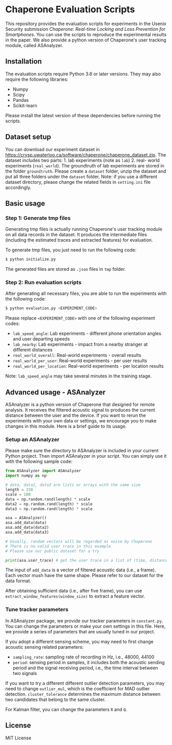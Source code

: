 # Chaperone Evaluation Scripts

This repository provides the evaluation scripts for experiments in the Usenix
Security submission *Chaperone: Real-time Locking and Loss Prevention for
Smartphones*. You can use the scripts to reproduce the experimental results in
the paper. We also provide a python version of Chaperone's user tracking module,
called ASAnalyzer.


## Installation

The evaluation scripts require Python 3.6 or later versions. They may also require
the following libraries:

- Numpy
- Scipy
- Pandas
- Scikit-learn

Please install the latest version of these dependencies before running the scripts.

## Dataset setup

You can download our experiment dataset in https://crysp.uwaterloo.ca/software/chaperone/chaperone_dataset.zip.
The dataset includes two parts: 1. lab experiments (note as ```lab```) 2. real-
world experiments (```real_world```).
The groundtruth of lab experiments are stored in the folder ```groundtruth```.
Please create a ```dataset``` folder, unzip the dataset and put all three folders under the ```dataset``` folder.
Note: if you use a different dataset directory, please change the related fields
in ```setting.ini``` file accordingly.

## Basic usage

### Step 1: Generate tmp files

Generating tmp files is actually running Chaperone's user tracking module on
all data records in the dataset. It produces the intermediate files (including
the estimated traces and extracted features) for evaluation.

To generate tmp files, you just need to run the following code:
```bash
$ python initialize.py
```

The generated files are stored as ```.json``` files in ```tmp``` folder.

### Step 2: Run evaluation scripts

After generating all necessary files, you are able to run the experiments with
the following code:

```bash
$ python evaluation.py <EXPERIMENT_CODE>
```

Please replace ```<EXPERIMENT_CODE>``` with one of the following experiment codes:

- ```lab_speed_angle```: Lab experiments - different phone orientation angles and user departing speeds
- ```lab_nearby```: Lab experiments - impact from a nearby stranger at different distances
- ```real_world_overall```: Real-world experiments - overall results
- ```real_world_per_user```: Real-world experiments - per user results
- ```real_world_per_location```: Real-world experiments - per location results

Note: ```lab_speed_angle``` may take several minutes in the training stage.

## Advanced usage - ASAnalyzer

ASAnalyzer is a python version of Chaperone that designed for remote analysis.
It receives the filtered acoustic signal to produces the current distance
between the user and the device. If you want to rerun the experiments with your
own data or settings,  we encourage you to make changes in this module. Here is
a brief guide to its usage.

### Setup an ASAnalyzer

Please make sure the directory to ASAnalyzer is included in your current Python
project. Then import ASAnalyzer in your script. You can simply use it with the
following sample code:

```Python
from ASAnalyzer import ASAnalyzer
import numpy as np

# data, data2, data3 are lists or arrays with the same size
length = 150
scale = 100
data = np.random.rand(length) * scale
data2 = np.random.rand(length) * scale
data3 = np.random.rand(length) * scale

asa = ASAnalyzer()
asa.add_data(data)
asa.add_data(data2)
asa.add_data(data3)

# Usually, random vectors will be regarded as noise by Chaperone 
# There is no valid user trace in this example
# Please use our public dataset for a try

print(asa.user_trace) # get the user trace in a list of (time, distance)
```

The input of ```add_data``` is a vector of filtered acoustic data (i.e., a frame).
Each vector mush have the same shape. Please refer to our dataset for the data format.

After obtaining sufficient data (i.e., after five frame), you can
use ```extract_window_features(window_size)``` to extract a feature vector.


### Tune tracker parameters

In ASAnalyzer package, we provide our tracker parameters in ```constant.py```.
You can change the parameters or make your own settings in this file. Here,
we provide a series of parameters that are usually tuned in our project.

If you adopt a different sensing scheme, you may need to first change acoustic
sensing related parameters:

- ```sampling_rate```: sampling rate of recording in Hz, i.e., 48000, 44100
- ```period```: sensing period in samples, it includes both the acoustic sending
period and the signal receiving period, i.e., the time interval between two signals

If you want to try a different different outlier detection parameters, you may
need to change ```outlier_mul```, which is the coefficient for MAD outlier 
detection. ```cluster_tolerance``` determines the maximum distance between
two candidates that belong to the same cluster.

For Kalman filter, you can change the parameters ```R``` and ```Q```.


## License
MIT License

